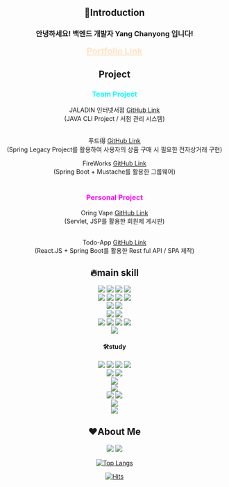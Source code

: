 <div align="center">



  
  <h2>💪Introduction</h2>
  <h3>안녕하세요! 백엔드 개발자 Yang Chanyong 입니다!</h3>
  
    
  <a href="https://www.chanyongyang.com/" style="color: bisque; font-size: 20px"><b>Portfolio Link</b></a>
  <br>
  
  <h2>Project</h2>
<h3 style="color:aqua">Team Project</h3>
 JALADIN 인터넷서점 <a href="https://github.com/yangchanyong/AWS_fullstack_mini_project">GitHub Link</a> <br>
 (JAVA CLI Project / 서점 관리 시스템)
<br>
<br>




푸드得 <a href="https://github.com/yangchanyong/AWS_fullstack_semi_project">GitHub Link</a> <br>
(Spring Legacy Project를 활용하여 사용자의 상품 구매 시 필요한 전자상거래 구현) <br>


FireWorks <a href="https://github.com/OhHalfmoon/firework_back">GitHub Link</a> <br>
(Spring Boot + Mustache를 활용한 그룹웨어)
<br>
<br>
<p></p>

<h3 style="color:magenta">Personal Project</h3>
Oring Vape <a href="https://github.com/yangchanyong/AWS_fullstack_Servlet_JSP_Assignment">GitHub Link</a> <br>(Servlet, JSP를 활용한 회원제 게시판)

<br>
<br>

Todo-App <a href="https://github.com/yangchanyong/todo-react-app">GitHub Link</a> <br>
(React.JS + Spring Boot를 활용한 Rest ful API / SPA 제작)



  
  <h2>🔥main skill</h2>
      <img src="https://img.shields.io/badge/html5-E34C26?style=flat&logo=html5&logoColor=white"/>
    <img src="https://img.shields.io/badge/css3-1572B6?style=flat&logo=css3&logoColor=white"/>
    <img src="https://img.shields.io/badge/javascript-F7DF1E?style=flat&logo=javascript&logoColor=black"/>
    <img src="https://img.shields.io/badge/jquery-0769AD?style=flat&logo=jquery&logoColor=white"/><br>
  <img src="https://img.shields.io/badge/Java-white?style=flat&logo=java&logoColor=white"/>
  <img src="https://img.shields.io/badge/Spring-6DB33F?style=flat&logo=spring&logoColor=white"/>
  <img src="https://img.shields.io/badge/Springboot-6DB33F?style=flat&logo=springboot&logoColor=white"/>
  <img src="https://img.shields.io/badge/springsecurity-6DB33F?style=flat&logo=springsecurity&logoColor=white"/><br>
  <img src="https://img.shields.io/badge/mariaDB-003545?style=flat&logo=mariadb&logoColor=white"/>
  <img src="https://img.shields.io/badge/JPA-6DB33F?style=flat&logo=JPA&logoColor=white"/><br>
  <img src="https://img.shields.io/badge/svn-809CC9?style=flat&logo=subversion&logoColor=white"/>
  <img src="https://img.shields.io/badge/github-181717?style=flat&logo=github&logoColor=white"/><br>
  <img src="https://img.shields.io/badge/intelliJ-000000?style=flat&logo=intellijidea&logoColor=white"/>
  <img src="https://img.shields.io/badge/vscode-5C2D91?style=flat&logo=VisualStudioCode&logoColor=white"/>
  <img src="https://img.shields.io/badge/sts-6DB43D?style=flat&logo=SpringToolSuite&logoColor=white"/>
  <img src="https://img.shields.io/badge/DBeaver-A18570?style=flat&logo=DBeaver&logoColor=white"/><br>
  <img src="https://img.shields.io/badge/AWS-232F3E?style=flat&logo=amazonaws&logoColor=white"/><br>
  <h4>🛠study</h4>
    <img src="https://img.shields.io/badge/Node.js-339933?style=flat&logo=Node.js&logoColor=white"/>
    <img src="https://img.shields.io/badge/express-000000?style=flat&logo=express&logoColor=white"/>
    <img src="https://img.shields.io/badge/php-777BB4?style=flat&logo=php&logoColor=white"/>
    <img src="https://img.shields.io/badge/codeigniter-EF4223?style=flat&logo=codeigniter&logoColor=white"/><br>
    <img src="https://img.shields.io/badge/Vue.js-4FC08D?style=flat&logo=Vue.js&logoColor=white"/>
    <img src="https://img.shields.io/badge/React.js-61DAFB?style=flat&logo=React&logoColor=white"/><br>
    <img src="https://img.shields.io/badge/oracleDB-F80000?style=flat&logo=oracle&logoColor=white"/><br>
    <img src="https://img.shields.io/badge/MongoDB-47A248?style=flat&logo=MongoDB&logoColor=white"/><br>
    <img src="https://img.shields.io/badge/docker-2496ED?style=flat&logo=docker&logoColor=white"/>
    <img src="https://img.shields.io/badge/jenkins-black?style=flat&logo=jenkins&logoColor=D24939"/><br>
    <img src="https://img.shields.io/badge/GitLab-black?style=flat&logo=GitLab&logoColor=FC6D26"/><br>
    <img src="https://img.shields.io/badge/eclipse-2C2255?style=flat&logo=eclipse&logoColor=white"/>

<h2>❤About Me</h2>  

  <a href="https://c-uncle-full-stack.tistory.com/"><img src="https://img.shields.io/badge/BLOG-000000?style=flat&logo=tistory&logoColor=white"/></a>
  <a href="mailto:cksdydsla93@gmail.com"><img src="https://img.shields.io/badge/Gmail-EA4335?style=flate&logo=Gmail&logoColor=white&link=mailto:cksdydsla93@gmail.com"/></a></p>
  
<!-- stats -->
<!-- <img src="https://github-readme-stats.vercel.app/api?username=yangchanyong&show_icons=true"> -->
  
  
[![Top Langs](https://github-readme-stats.vercel.app/api/top-langs/?username=yangchanyong&layout=compact)](https://github.com/yangchanyong/github-readme-stats)

 

<!-- hit counter -->
[![Hits](https://hits.seeyoufarm.com/api/count/incr/badge.svg?url=https%3A%2F%2Fgithub.com%2Fyangchanyong%2Fhit-counter&count_bg=%23D200FF&title_bg=%23000000&icon=github.svg&icon_color=%23E7E7E7&title=hits&edge_flat=false)](https://hits.seeyoufarm.com)<br>
  
</div>
